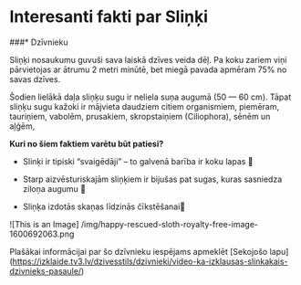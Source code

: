 # Interesanti fakti par Sliņķi
###* Dzīvnieku

Sliņķi nosaukumu guvuši sava laiskā dzīves veida dēļ. Pa koku zariem viņi pārvietojas ar ātrumu 2 metri minūtē, bet miegā pavada apmēram 75% no savas dzīves. 

Šodien lielākā daļa sliņķu sugu ir neliela suņa augumā (50 — 60 cm). Tāpat sliņķu sugu kažoki ir mājvieta daudziem citiem organismiem, piemēram, tauriņiem, vabolēm, prusakiem, skropstaiņiem (Ciliophora), sēnēm un aļģēm, 

**Kuri no šiem faktiem varētu būt patiesi?**

* Slinķi ir tipiski “svaigēdāji” – to galvenā barība ir koku lapas :seedling:

* Starp aizvēsturiskajām sliņķiem ir bijušas pat sugas, kuras sasniedza ziloņa augumu :elephant:

* Sliņķa izdotās skaņas līdzinās čīkstēšanai:door:

![This is an Image] /img/happy-rescued-sloth-royalty-free-image-1600692063.png

Plašākai informācijai par šo dzīvnieku iespējams apmeklēt [Sekojošo lapu] (https://izklaide.tv3.lv/dzivesstils/dzivnieki/video-ka-izklausas-slinkakais-dzivnieks-pasaule/)
